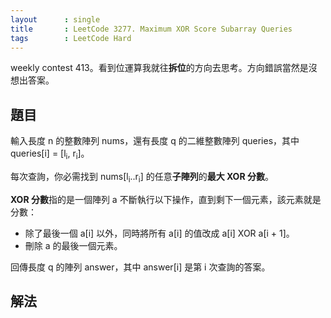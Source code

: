 ```yaml
---
layout      : single
title       : LeetCode 3277. Maximum XOR Score Subarray Queries
tags        : LeetCode Hard
---
```

weekly contest 413。看到位運算我就往**拆位**的方向去思考。方向錯誤當然是沒想出答案。  

## 題目

輸入長度 n 的整數陣列 nums，還有長度 q 的二維整數陣列 queries，其中 queries[i] = [l<sub>i</sub>, r<sub>i</sub>]。  

每次查詢，你必需找到 nums[l<sub>i</sub>..r<sub>i</sub>] 的任意**子陣列**的**最大 XOR 分數**。  

**XOR 分數**指的是一個陣列 a 不斷執行以下操作，直到剩下一個元素，該元素就是分數：  

- 除了最後一個 a[i] 以外，同時將所有 a[i] 的值改成 a[i] XOR a[i + 1]。  
- 刪除 a 的最後一個元素。  

回傳長度 q 的陣列 answer，其中 answer[i] 是第 i 次查詢的答案。  

## 解法

